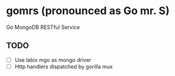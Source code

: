 # gomrs (pronounced as Go mr. S)

Go MongoDB RESTful Service

## TODO

- [ ] Use labix mgo as mongo driver
- [ ] Http handlers dispatched by gorilla mux
